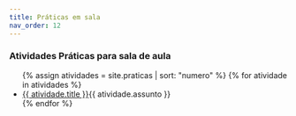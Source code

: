 ```yaml
---
title: Práticas em sala
nav_order: 12
---
```


### Atividades Práticas para sala de aula

<ul>
{% assign atividades = site.praticas | sort: "numero" %}
{% for atividade in atividades %}
    <li><a href="{{ site.baseurl }}{{ atividade.url  }}" target="_blank">{{ atividade.title }}</a><span class="label label-purple">{{ atividade.assunto }}</span></li>
{% endfor %}
</ul>


